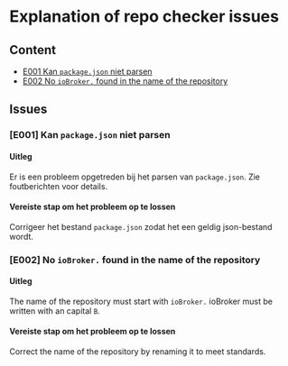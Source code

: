 # Explanation of repo checker issues
## Content
- [E001 Kan `package.json` niet parsen](#e001-kan-packagejson-niet-parsen)
- [E002 No `ioBroker.` found in the name of the repository](#e002-no-iobroker-found-in-the-name-of-the-repository)

## Issues
### [E001] Kan `package.json` niet parsen
#### Uitleg
Er is een probleem opgetreden bij het parsen van `package.json`. Zie foutberichten voor details.
#### Vereiste stap om het probleem op te lossen
Corrigeer het bestand `package.json` zodat het een geldig json-bestand wordt.

### [E002] No `ioBroker.` found in the name of the repository
#### Uitleg
The name of the repository must start with `ioBroker.` ioBroker must be written with an capital `B`.
#### Vereiste stap om het probleem op te lossen
Correct the name of the repository by renaming it to meet standards.


